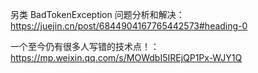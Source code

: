 另类 BadTokenException 问题分析和解决：https://juejin.cn/post/6844904167765442573#heading-0

一个至今仍有很多人写错的技术点！：https://mp.weixin.qq.com/s/MOWdbI5IREjQP1Px-WJY1Q